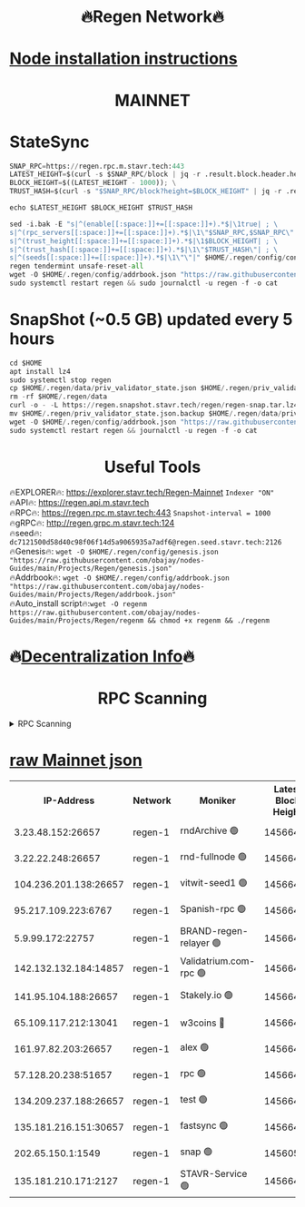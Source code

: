 <h1 align="center"> 🔥Regen Network🔥</h1>

[Node installation instructions](https://github.com/obajay/nodes-Guides/tree/main/Projects/Regen)
=
<h1 align="center"> MAINNET</h1>

# StateSync
```python
SNAP_RPC=https://regen.rpc.m.stavr.tech:443
LATEST_HEIGHT=$(curl -s $SNAP_RPC/block | jq -r .result.block.header.height); \
BLOCK_HEIGHT=$((LATEST_HEIGHT - 1000)); \
TRUST_HASH=$(curl -s "$SNAP_RPC/block?height=$BLOCK_HEIGHT" | jq -r .result.block_id.hash)

echo $LATEST_HEIGHT $BLOCK_HEIGHT $TRUST_HASH

sed -i.bak -E "s|^(enable[[:space:]]+=[[:space:]]+).*$|\1true| ; \
s|^(rpc_servers[[:space:]]+=[[:space:]]+).*$|\1\"$SNAP_RPC,$SNAP_RPC\"| ; \
s|^(trust_height[[:space:]]+=[[:space:]]+).*$|\1$BLOCK_HEIGHT| ; \
s|^(trust_hash[[:space:]]+=[[:space:]]+).*$|\1\"$TRUST_HASH\"| ; \
s|^(seeds[[:space:]]+=[[:space:]]+).*$|\1\"\"|" $HOME/.regen/config/config.toml
regen tendermint unsafe-reset-all
wget -O $HOME/.regen/config/addrbook.json "https://raw.githubusercontent.com/obajay/nodes-Guides/main/Projects/Regen/addrbook.json"
sudo systemctl restart regen && sudo journalctl -u regen -f -o cat
```
# SnapShot (~0.5 GB) updated every 5 hours
```python
cd $HOME
apt install lz4
sudo systemctl stop regen
cp $HOME/.regen/data/priv_validator_state.json $HOME/.regen/priv_validator_state.json.backup
rm -rf $HOME/.regen/data
curl -o - -L https://regen.snapshot.stavr.tech/regen/regen-snap.tar.lz4 | lz4 -c -d - | tar -x -C $HOME/.regen --strip-components 2
mv $HOME/.regen/priv_validator_state.json.backup $HOME/.regen/data/priv_validator_state.json
wget -O $HOME/.regen/config/addrbook.json "https://raw.githubusercontent.com/obajay/nodes-Guides/main/Projects/Regen/addrbook.json"
sudo systemctl restart regen && journalctl -u regen -f -o cat
```

 <h1 align="center"> Useful Tools</h1>

🔥EXPLORER🔥:     https://explorer.stavr.tech/Regen-Mainnet        `Indexer "ON"` \
🔥API🔥:          https://regen.api.m.stavr.tech \
🔥RPC🔥:          https://regen.rpc.m.stavr.tech:443              `Snapshot-interval = 1000` \
🔥gRPC🔥:         http://regen.grpc.m.stavr.tech:124 \
🔥seed🔥:      `dc7121500d58d40c98f06f14d5a9065935a7adf6@regen.seed.stavr.tech:2126` \
🔥Genesis🔥:   `wget -O $HOME/.regen/config/genesis.json "https://raw.githubusercontent.com/obajay/nodes-Guides/main/Projects/Regen/genesis.json"` \
🔥Addrbook🔥:  `wget -O $HOME/.regen/config/addrbook.json "https://raw.githubusercontent.com/obajay/nodes-Guides/main/Projects/Regen/addrbook.json"` \
🔥Auto_install script🔥:`wget -O regenm https://raw.githubusercontent.com/obajay/nodes-Guides/main/Projects/Regen/regenm && chmod +x regenm && ./regenm`

🔥[Decentralization Info](https://github.com/obajay/StateSync-snapshots/tree/main/Projects/Regen/Decentralization)🔥
=
<h1 align="center"> RPC Scanning</h1>

<details>
<summary>RPC Scanning</summary>

<h2 align="center"> We scan nodes in real time every 4 hours. And we provide the final result of RPC endpoints.
We cannot influence the operation of these nodes in any way. </h2>


```python
If Voting Power is higher than 0 --> then the Node is a validator of the network and may be subject to attack and be a potential threat to the chain.
```
```python
We marked such validators with a red symbol
```

</details>

[raw Mainnet json](https://rpc-check.regenm.stavr.tech/regenm/rpc-regenm-result.json)
=


<table><tr><th>IP-Address</th><th>Network</th><th>Moniker</th><th>Latest Block Height</th><th>Earliest Block Height</th><th>Catching Up</th><th>Tx Index</th><th>Voting Power</th><th>Scan Time</th></tr><tr><td>3.23.48.152:26657</td><td>regen-1</td><td>rndArchive 🟢</td><td>14566479</td><td>1</td><td>False</td><td>on</td><td>0</td><td>2024-02-05T23:21:31.532542946UTC</td></tr><tr><td>3.22.22.248:26657</td><td>regen-1</td><td>rnd-fullnode 🟢</td><td>14566479</td><td>4134001</td><td>False</td><td>on</td><td>0</td><td>2024-02-05T23:21:28.772055058UTC</td></tr><tr><td>104.236.201.138:26657</td><td>regen-1</td><td>vitwit-seed1 🟢</td><td>14566474</td><td>8943001</td><td>False</td><td>on</td><td>0</td><td>2024-02-05T23:21:00.910991838UTC</td></tr><tr><td>95.217.109.223:6767</td><td>regen-1</td><td>Spanish-rpc 🟢</td><td>14566482</td><td>10068001</td><td>False</td><td>on</td><td>0</td><td>2024-02-05T23:21:49.596104325UTC</td></tr><tr><td>5.9.99.172:22757</td><td>regen-1</td><td>BRAND-regen-relayer 🟢</td><td>14566482</td><td>10782501</td><td>False</td><td>on</td><td>0</td><td>2024-02-05T23:21:50.126063585UTC</td></tr><tr><td>142.132.132.184:14857</td><td>regen-1</td><td>Validatrium.com-rpc 🟢</td><td>14566482</td><td>11175001</td><td>False</td><td>on</td><td>0</td><td>2024-02-05T23:21:49.882647514UTC</td></tr><tr><td>141.95.104.188:26657</td><td>regen-1</td><td>Stakely.io 🟢</td><td>14566477</td><td>13442501</td><td>False</td><td>on</td><td>0</td><td>2024-02-05T23:21:19.775088072UTC</td></tr><tr><td>65.109.117.212:13041</td><td>regen-1</td><td>w3coins 🔴</td><td>14566490</td><td>13566490</td><td>False</td><td>off</td><td>23999367980</td><td>2024-02-05T23:22:34.262221408UTC</td></tr><tr><td>161.97.82.203:26657</td><td>regen-1</td><td>alex 🟢</td><td>14566480</td><td>13992001</td><td>False</td><td>on</td><td>0</td><td>2024-02-05T23:21:36.601124275UTC</td></tr><tr><td>57.128.20.238:51657</td><td>regen-1</td><td>rpc 🟢</td><td>14566481</td><td>13992001</td><td>False</td><td>on</td><td>0</td><td>2024-02-05T23:21:43.003713431UTC</td></tr><tr><td>134.209.237.188:26657</td><td>regen-1</td><td>test 🟢</td><td>14566484</td><td>13992001</td><td>False</td><td>on</td><td>0</td><td>2024-02-05T23:22:00.733968983UTC</td></tr><tr><td>135.181.216.151:30657</td><td>regen-1</td><td>fastsync 🟢</td><td>14566480</td><td>14457001</td><td>False</td><td>off</td><td>0</td><td>2024-02-05T23:21:36.269241670UTC</td></tr><tr><td>202.65.150.1:1549</td><td>regen-1</td><td>snap 🟢</td><td>14560549</td><td>14559508</td><td>False</td><td>on</td><td>0</td><td>2024-02-05T23:22:39.210557508UTC</td></tr><tr><td>135.181.210.171:2127</td><td>regen-1</td><td>STAVR-Service 🟢</td><td>14566488</td><td>14565001</td><td>False</td><td>on</td><td>0</td><td>2024-02-05T23:22:21.654072064UTC</td></tr></table>